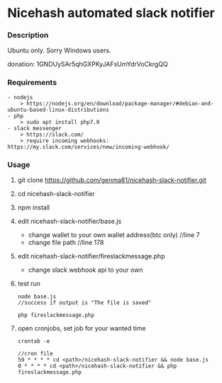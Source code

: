 # Nicehash automated slack notifier

### Description

Ubuntu only. Sorry Windows users.

donation: 1GNDUySAr5qhGXPKyJAFsUmYdrVoCkrgQQ

### Requirements

```
- nodejs
    > https://nodejs.org/en/download/package-manager/#debian-and-ubuntu-based-linux-distributions
- php
    > sudo apt install php7.0
- slack messenger
    > https://slack.com/
    > require incoming webhooks: https://my.slack.com/services/new/incoming-webhook/
```

### Usage

1. git clone https://github.com/genma81/nicehash-slack-notifier.git

2. cd nicehash-slack-notifier

3. npm install

4. edit nicehash-slack-notifier/base.js
    - change wallet to your own wallet address(btc only) //line 7
    - change file path //line 178

5. edit nicehash-slack-notifier/fireslackmessage.php
    - change slack webhook api to your own

6. test run

   ```
   node base.js
   //success if output is "The file is saved"

   php fireslackmessage.php
   ```

7. open cronjobs, set job for your wanted time

   ```
   crontab -e

   //cron file
   59 * * * * cd <path>/nicehash-slack-notifier && node base.js
   0 * * * * cd <path>/nicehash-slack-notifier && php fireslackmessage.php
   ```
